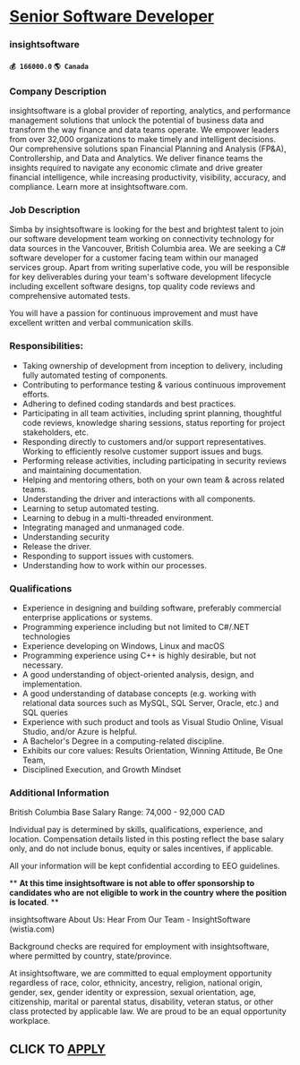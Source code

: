 # [Senior Software Developer](https://www.remotewlb.com/apply/senior-software-developer-68207)  
### insightsoftware  
#### `💰 166000.0` `🌎 Canada`  

### Company Description

insightsoftware is a global provider of reporting, analytics, and performance management solutions that unlock the potential of business data and transform the way finance and data teams operate. We empower leaders from over 32,000 organizations to make timely and intelligent decisions. Our comprehensive solutions span Financial Planning and Analysis (FP&A), Controllership, and Data and Analytics. We deliver finance teams the insights required to navigate any economic climate and drive greater financial intelligence, while increasing productivity, visibility, accuracy, and compliance. Learn more at insightsoftware.com.

### Job Description

Simba by insightsoftware is looking for the best and brightest talent to join our software development team working on connectivity technology for data sources in the Vancouver, British Columbia area. We are seeking a C# software developer for a customer facing team within our managed services group. Apart from writing superlative code, you will be responsible for key deliverables during your team's software development lifecycle including excellent software designs, top quality code reviews and comprehensive automated tests.

You will have a passion for continuous improvement and must have excellent written and verbal communication skills.

### Responsibilities:

  * Taking ownership of development from inception to delivery, including fully automated testing of components.
  * Contributing to performance testing & various continuous improvement efforts.
  * Adhering to defined coding standards and best practices.
  * Participating in all team activities, including sprint planning, thoughtful code reviews, knowledge sharing sessions, status reporting for project stakeholders, etc.
  * Responding directly to customers and/or support representatives. Working to efficiently resolve customer support issues and bugs.
  * Performing release activities, including participating in security reviews and maintaining documentation.
  * Helping and mentoring others, both on your own team & across related teams.
  * Understanding the driver and interactions with all components.
  * Learning to setup automated testing.
  * Learning to debug in a multi-threaded environment.
  * Integrating managed and unmanaged code.
  * Understanding security
  * Release the driver.
  * Responding to support issues with customers.
  * Understanding how to work within our processes.

### Qualifications

  * Experience in designing and building software, preferably commercial enterprise applications or systems.
  * Programming experience including but not limited to C#/.NET technologies
  * Experience developing on Windows, Linux and macOS
  * Programming experience using C++ is highly desirable, but not necessary.
  * A good understanding of object-oriented analysis, design, and implementation.
  * A good understanding of database concepts (e.g. working with relational data sources such as MySQL, SQL Server, Oracle, etc.) and SQL queries
  * Experience with such product and tools as Visual Studio Online, Visual Studio, and/or Azure is helpful.
  * A Bachelor's Degree in a computing-related discipline.
  * Exhibits our core values: Results Orientation, Winning Attitude, Be One Team,
  * Disciplined Execution, and Growth Mindset

### Additional Information

British Columbia Base Salary Range: 74,000 - 92,000 CAD

Individual pay is determined by skills, qualifications, experience, and location. Compensation details listed in this posting reflect the base salary only, and do not include bonus, equity or sales incentives, if applicable.

All your information will be kept confidential according to EEO guidelines.

** **At this time insightsoftware is not able to offer sponsorship to candidates who are not eligible to work in the country where the position is located**. **

insightsoftware About Us: Hear From Our Team - InsightSoftware (wistia.com)

Background checks are required for employment with insightsoftware, where permitted by country, state/province.

At insightsoftware, we are committed to equal employment opportunity regardless of race, color, ethnicity, ancestry, religion, national origin, gender, sex, gender identity or expression, sexual orientation, age, citizenship, marital or parental status, disability, veteran status, or other class protected by applicable law. We are proud to be an equal opportunity workplace.

  
## CLICK TO [APPLY](https://www.remotewlb.com/apply/senior-software-developer-68207)

